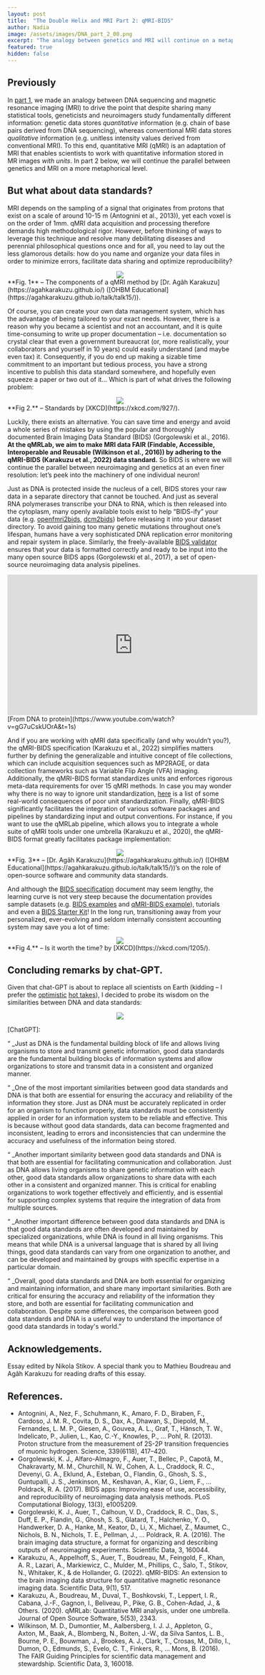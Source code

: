 ```yaml
---
layout: post
title:  "The Double Helix and MRI Part 2: qMRI-BIDS"
author: Nadia
image: /assets/images/DNA_part_2_00.png
excerpt: "The analogy between genetics and MRI will continue on a metaphorical level as we dive into cellular machinery and the qMRI-BIDS data standard (Karakuzu et al. 2022)."
featured: true
hidden: false
---
```


## Previously

In [part 1](https://qmrlab.org/2022/12/20/DNA-qMRI-part-1.html), we made an analogy between DNA sequencing and magnetic resonance imaging (MRI) to drive the point that despite sharing many statistical tools, geneticists and neuroimagers study fundamentally different information: genetic data stores _quantitative_ information (e.g. chain of base pairs derived from DNA sequencing), whereas conventional MRI data stores _qualitative_ information  (e.g. unitless intensity values derived from conventional MRI). To this end, quantitative MRI (qMRI) is an adaptation of MRI that enables scientists to work with quantitative information stored in MR images _with units_. In part 2 below, we will continue the parallel between genetics and MRI on a more metaphorical level.

## But what about data standards?

MRI depends on the sampling of a signal that originates from protons that exist on a scale of around 10-15 m (Antognini et al., 2013)), yet each voxel is on the order of 1mm. qMRI data acquisition and processing therefore demands high methodological rigor. However, before thinking of ways to leverage this technique and resolve many debilitating diseases and perennial philosophical questions once and for all, you need to lay out the less glamorous details: how do you name and organize your data files in order to minimize errors, facilitate data sharing and optimize reproducibility?

<center><img src="{{ site.baseurl }}/assets/images/DNA_part_2_01.png"/></center>**Fig. 1** – The components of a qMRI method by [Dr. Agâh Karakuzu](https://agahkarakuzu.github.io/) ([OHBM Educational](https://agahkarakuzu.github.io/talk/talk15/)).

Of course, you can create your own data management system, which has the advantage of being tailored to your exact needs. However, there is a reason why you became a scientist and not an accountant, and it is quite time-consuming to write up proper documentation – i.e. documentation so crystal clear that even a government bureaucrat (or, more realistically, your collaborators and yourself in 10 years) could easily understand (and maybe even tax) it. Consequently, if you do end up making a sizable time commitment to an important but tedious process, you have a strong incentive to publish this data standard somewhere, and hopefully even squeeze a paper or two out of it… Which is part of what drives the following problem:

<center><img src="{{ site.baseurl }}/assets/images/DNA_part_2_02.png"/></center>**Fig 2.** – Standards by [XKCD](https://xkcd.com/927/).

Luckily, there exists an alternative. You can save time and energy and avoid a whole series of mistakes by using the popular and thoroughly documented Brain Imaging Data Standard (BIDS) (Gorgolewski et al., 2016). **At the qMRLab, we aim to make MRI data FAIR (Findable, Accessible, Interoperable and Reusable (Wilkinson et al., 2016)) by adhering to the qMRI-BIDS (Karakuzu et al., 2022) data standard.** So BIDS is where we will continue the parallel between neuroimaging and genetics at an even finer resolution: let’s peek into the machinery of one individual neuron! 

Just as DNA is protected inside the nucleus of a cell, BIDS stores your raw data in a separate directory that cannot be touched. And just as several RNA polymerases transcribe your DNA to RNA, which is then released into the cytoplasm, many openly available tools exist to help “BIDS-ify” your data (e.g. [openfmri2bids](https://github.com/bids-standard/openfmri2bids), [dcm2bids](https://unfmontreal.github.io/Dcm2Bids/)) before releasing it into your dataset directory. To avoid gaining too many genetic mutations throughout one’s lifespan, humans have a very sophisticated DNA replication error monitoring and repair system in place. Similarly, the freely-available [BIDS validator](https://bids.neuroimaging.io/) ensures that your data is formatted correctly and ready to be input into the many open source BIDS apps (Gorgolewski et al., 2017), a set of open-source neuroimaging data analysis pipelines.

<center><iframe width="560" height="315" src="https://www.youtube.com/embed/gG7uCskUOrA" title="YouTube video player" frameborder="0" allow="accelerometer; autoplay; clipboard-write; encrypted-media; gyroscope; picture-in-picture" allowfullscreen></iframe></center>[From DNA to protein](https://www.youtube.com/watch?v=gG7uCskUOrA&t=1s)

And if you are working with qMRI data specifically (and why wouldn’t you?), the qMRI-BIDS specification (Karakuzu et al., 2022) simplifies matters further by defining the generalizable and intuitive concept of file collections, which can include acquisition sequences such as MP2RAGE, or data collection frameworks such as Variable Flip Angle (VFA) imaging. Additionally, the qMRI-BIDS format standardizes units and enforces rigorous meta-data requirements for over 15 qMRI methods. In case you may wonder why there is no way to ignore unit standardization, [here](https://gizmodo.com/five-massive-screw-ups-that-wouldnt-have-happened-if-we-1828746184) is a list of some real-world consequences of poor unit standardization. Finally, qMRI-BIDS significantly facilitates the integration of various software packages and pipelines by standardizing input and output conventions. For instance, if you want to use the qMRLab pipeline, which allows you to integrate a whole suite of qMRI tools under one umbrella (Karakuzu et al., 2020), the qMRI-BIDS format greatly facilitates package implementation:

<center><img src="{{ site.baseurl }}/assets/images/DNA_part_2_03.png"/></center>**Fig. 3** – [Dr. Agâh Karakuzu](https://agahkarakuzu.github.io/) ([OHBM Educational](https://agahkarakuzu.github.io/talk/talk15/))’s on the role of open-source software and community data standards.

And although the [BIDS specification](https://bids-specification.readthedocs.io/en/stable/) document may seem lengthy, the learning curve is not very steep because the documentation provides sample datasets (e.g. [BIDS examples](https://github.com/bids-standard/bids-examples)  and [qMRI-BIDS example](https://osf.io/k4bs5/)), tutorials and even a [BIDS Starter Kit](https://bids-standard.github.io/bids-starter-kit/)! In the long run, transitioning away from your personalized, ever-evolving and seldom internally consistent accounting system may save you a lot of time:

<center><img src="{{ site.baseurl }}/assets/images/DNA_part_2_04.png"/></center>**Fig 4.** – Is it worth the time? by [XKCD](https://xkcd.com/1205/).

## Concluding remarks by chat-GPT.

Given that chat-GPT is about to replace all scientists on Earth (kidding – I prefer the [optimistic](https://qantarot.substack.com/p/chatgpt-and-galactica-are-taking) [hot takes](https://noahpinion.substack.com/p/generative-ai-autocomplete-for-everything)), I decided to probe its wisdom on the similarities between DNA and data standards:

<center><img src="{{ site.baseurl }}/assets/images/DNA_part_2_05.png"/></center>

[ChatGPT]:

“ _Just as DNA is the fundamental building block of life and allows living organisms to store and transmit genetic information, good data standards are the fundamental building blocks of information systems and allow organizations to store and transmit data in a consistent and organized manner.

“ _One of the most important similarities between good data standards and DNA is that both are essential for ensuring the accuracy and reliability of the information they store. Just as DNA must be accurately replicated in order for an organism to function properly, data standards must be consistently applied in order for an information system to be reliable and effective. This is because without good data standards, data can become fragmented and inconsistent, leading to errors and inconsistencies that can undermine the accuracy and usefulness of the information being stored.

“ _Another important similarity between good data standards and DNA is that both are essential for facilitating communication and collaboration. Just as DNA allows living organisms to share genetic information with each other, good data standards allow organizations to share data with each other in a consistent and organized manner. This is critical for enabling organizations to work together effectively and efficiently, and is essential for supporting complex systems that require the integration of data from multiple sources.

“ _Another important difference between good data standards and DNA is that good data standards are often developed and maintained by specialized organizations, while DNA is found in all living organisms. This means that while DNA is a universal language that is shared by all living things, good data standards can vary from one organization to another, and can be developed and maintained by groups with specific expertise in a particular domain.

“ _Overall, good data standards and DNA are both essential for organizing and maintaining information, and share many important similarities. Both are critical for ensuring the accuracy and reliability of the information they store, and both are essential for facilitating communication and collaboration. Despite some differences, the comparison between good data standards and DNA is a useful way to understand the importance of good data standards in today's world.”

## Acknowledgements.
Essay edited by Nikola Stikov. A special thank you to Mathieu Boudreau and Agâh Karakuzu for reading drafts of this essay.

## References.
* Antognini, A., Nez, F., Schuhmann, K., Amaro, F. D., Biraben, F., Cardoso, J. M. R., Covita, D. S., Dax, A., Dhawan, S., Diepold, M., Fernandes, L. M. P., Giesen, A., Gouvea, A. L., Graf, T., Hänsch, T. W., Indelicato, P., Julien, L., Kao, C.-Y., Knowles, P., … Pohl, R. (2013). Proton structure from the measurement of 2S-2P transition frequencies of muonic hydrogen. Science, 339(6118), 417–420.
* Gorgolewski, K. J., Alfaro-Almagro, F., Auer, T., Bellec, P., Capotă, M., Chakravarty, M. M., Churchill, N. W., Cohen, A. L., Craddock, R. C., Devenyi, G. A., Eklund, A., Esteban, O., Flandin, G., Ghosh, S. S., Guntupalli, J. S., Jenkinson, M., Keshavan, A., Kiar, G., Liem, F., … Poldrack, R. A. (2017). BIDS apps: Improving ease of use, accessibility, and reproducibility of neuroimaging data analysis methods. PLoS Computational Biology, 13(3), e1005209.
* Gorgolewski, K. J., Auer, T., Calhoun, V. D., Craddock, R. C., Das, S., Duff, E. P., Flandin, G., Ghosh, S. S., Glatard, T., Halchenko, Y. O., Handwerker, D. A., Hanke, M., Keator, D., Li, X., Michael, Z., Maumet, C., Nichols, B. N., Nichols, T. E., Pellman, J., … Poldrack, R. A. (2016). The brain imaging data structure, a format for organizing and describing outputs of neuroimaging experiments. Scientific Data, 3, 160044.
* Karakuzu, A., Appelhoff, S., Auer, T., Boudreau, M., Feingold, F., Khan, A. R., Lazari, A., Markiewicz, C., Mulder, M., Phillips, C., Salo, T., Stikov, N., Whitaker, K., & de Hollander, G. (2022). qMRI-BIDS: An extension to the brain imaging data structure for quantitative magnetic resonance imaging data. Scientific Data, 9(1), 517.
* Karakuzu, A., Boudreau, M., Duval, T., Boshkovski, T., Leppert, I. R., Cabana, J.-F., Gagnon, I., Beliveau, P., Pike, G. B., Cohen-Adad, J., & Others. (2020). qMRLab: Quantitative MRI analysis, under one umbrella. Journal of Open Source Software, 5(53), 2343.
* Wilkinson, M. D., Dumontier, M., Aalbersberg, I. J. J., Appleton, G., Axton, M., Baak, A., Blomberg, N., Boiten, J.-W., da Silva Santos, L. B., Bourne, P. E., Bouwman, J., Brookes, A. J., Clark, T., Crosas, M., Dillo, I., Dumon, O., Edmunds, S., Evelo, C. T., Finkers, R., … Mons, B. (2016). The FAIR Guiding Principles for scientific data management and stewardship. Scientific Data, 3, 160018.
